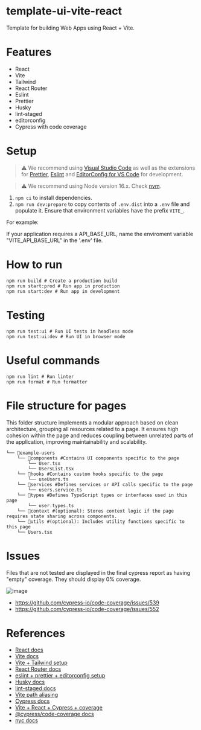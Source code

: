 # template-ui-vite-react

Template for building Web Apps using React + Vite.

# Features

- React
- Vite
- Tailwind
- React Router
- Eslint
- Prettier
- Husky
- lint-staged
- editorconfig
- Cypress with code coverage

# Setup

> ⚠️ We recommend using [Visual Studio Code](https://code.visualstudio.com/) as well as the extensions for [Prettier](https://marketplace.visualstudio.com/items?itemName=esbenp.prettier-vscode), [Eslint](https://marketplace.visualstudio.com/items?itemName=dbaeumer.vscode-eslint) and [EditorConfig for VS Code](https://marketplace.visualstudio.com/items?itemName=EditorConfig.EditorConfig) for development.

> ⚠️ We recommend using Node version 16.x. Check [nvm](https://github.com/nvm-sh/nvm).

1. `npm ci` to install dependencies.
2. `npm run dev:prepare` to copy contents of `.env.dist` into a `.env` file and populate it. Ensure that environment variables have the prefix `VITE_`.

For example:

If your application requires a API_BASE_URL, name the enviroment variable "VITE_API_BASE_URL" in the '.env' file.

# How to run

```
npm run build # Create a production build
npm run start:prod # Run app in production
npm run start:dev # Run app in development

```

# Testing

```
npm run test:ui # Run UI tests in headless mode
npm run test:ui:dev # Run UI in browser mode
```

# Useful commands

```
npm run lint # Run linter
npm run format # Run formatter
```

# File structure for pages

This folder structure implements a modular approach based on clean architecture, grouping all resources related to a page. It ensures high cohesion within the page and reduces coupling between unrelated parts of the application, improving maintainability and scalability.

```
└── 📁example-users
    └── 📁components #Contains UI components specific to the page
        └── User.tsx
        └── UsersList.tsx
    └── 📁hooks #Contains custom hooks specific to the page
        └── useUsers.ts
    └── 📁services #Defines services or API calls specific to the page
        └── users.service.ts
    └── 📁types #Defines TypeScript types or interfaces used in this page
        └── user.types.ts
    └── 📁context #(optional): Stores context logic if the page requires state sharing across components.
    └── 📁utils #(optional): Includes utility functions specific to this page
    └── Users.tsx
```

# Issues

Files that are not tested are displayed in the final cypress report as having "empty" coverage. They should display 0% coverage.

![image](https://user-images.githubusercontent.com/60404954/236656815-84ee0d06-8375-4509-9578-c8ff2436c9c2.png)

- https://github.com/cypress-io/code-coverage/issues/539
- https://github.com/cypress-io/code-coverage/issues/552

# References

- [React docs](https://react.dev/learn)
- [Vite docs](https://vitejs.dev/guide/)
- [Vite + Tailwind setup](https://tailwindcss.com/docs/guides/vite)
- [React Router docs](https://reactrouter.com/en/main)
- [eslint + prettier + editorconfig setup](https://dev.to/npranto/how-i-setup-eslint-prettier-and-editorconfig-for-static-sites-33ep)
- [Husky docs](https://github.com/typicode/husky)
- [lint-staged docs](https://github.com/okonet/lint-staged)
- [Vite path aliasing](https://dev.to/avxkim/setup-path-aliases-w-react-vite-ts-poa)
- [Cypress docs](https://docs.cypress.io/guides/overview/why-cypress)
- [Vite + React + Cypress + coverage](https://medium.com/@nelfayran/cypress-react-and-vite-collaboration-bed6761808fc)
- [@cypress/code-coverage docs](https://github.com/cypress-io/code-coverage)
- [nyc docs](https://github.com/istanbuljs/nyc)
